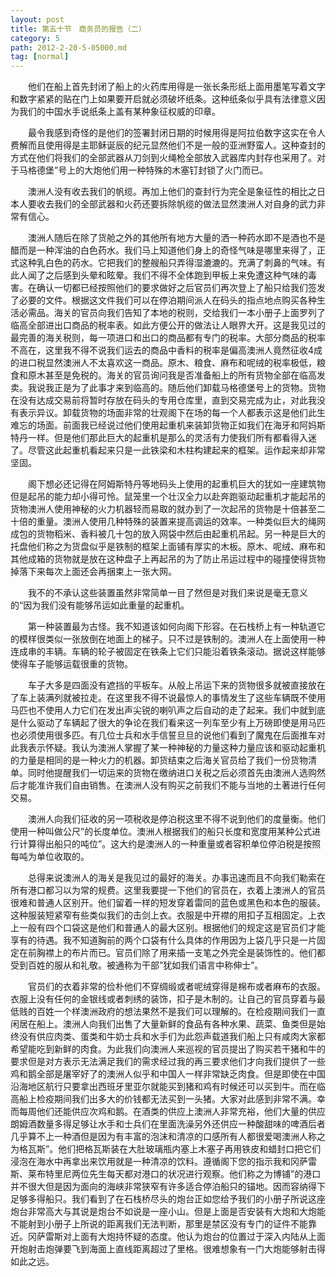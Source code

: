 ```yaml
---
layout: post
title: 第五十节　商务员的报告（二）
category: 5
path: 2012-2-20-5-05000.md
tag: [normal]
---
```


　　他们在船上首先封闭了船上的火药库用得是一张长条形纸上面用墨笔写着文字和数字紧紧的贴在门上如果要开启就必须破坏纸条。这种纸条似乎具有法律意义因为我们的中国水手说纸条上盖有某种象征权威的印章。

　　最令我感到奇怪的是他们的签署封闭日期的时候用得是阿拉伯数字这实在令人费解而且使用得是主耶稣诞辰的纪元显然他们不是一般的亚洲野蛮人。这种查封的方式在他们将我们的全部武器从刀剑到火绳枪全部放入武器库内封存也采用了。对于马格德堡”号上的大炮他们用一种特殊的木塞钉封锁了火门而已。

　　澳洲人没有收去我们的帆缆。再加上他们的查封行为完全是象征性的相比之日本人要收去我们的全部武器和火药还要拆除帆缆的做法显然澳洲人对自身的武力非常有信心。

　　澳洲人随后在除了货舱之外的其他所有地方大量的洒一种药水即不是酒也不是醋而是一种浑油的白色药水。我们马上知道他们身上的奇怪气味是哪里来得了，正式这种乳白色的药水。它把我们的整艘船只弄得湿漉漉的。充满了刺鼻的气味。有此人闻了之后感到头晕和眩晕。我们不得不全体跑到甲板上来免遭这种气味的毒害。在确认一切都已经按照他们的要求做好之后官员们再次登上了船只给我们签发了必要的文件。根据这文件我们可以在停泊期间派人在码头的指点地点购买各种生活必需品。海关的官员向我们告知了本地的税则，交给我们一本小册子上面罗列了临高全部进出口商品的税率表。如此方便公开的做法让人眼界大开。这是我见过的最完善的海关税则，每一项进口和出口的商品都有专门的税率。大部分商品的税率不高在，这里我不得不说我们运去的商品中香料的税率是偏高澳洲人竟然征收4成的进口税显然澳洲人不太喜欢这一商品。原木、粮食、麻布和呢绒的税率极低，粮食和原木甚至是免税的。海关的官员询问我是否准备船上的所有货物全部在临高发卖。我说我正是为了此事才来到临高的。随后他们卸载马格德堡号上的货物。货物在没有达成交易前将暂时存放在码头的专用仓库里，直到交易完成为止，对此我没有表示异议。卸载货物的场面非常的壮观阁下在场的每一个人都表示这是他们此生难忘的场面。前面我已经说过他们使用起重机来装卸货物正如我们在海牙和阿妈斯特丹一样。但是他们那此巨大的起重机是那么的灵活有力使我们所有都看得入迷了。尽管这此起重机看起来只是一此铁梁和木柱构建起来的框架。运作起来却非常坚固。

　　阁下想必还记得在阿姆斯特丹等地码头上使用的起重机巨大的犹如一座建筑物但是起吊的能力却小得可怜。鼠笼里一个壮汉全力以赴奔跑驱动起重机才能起吊的货物澳洲人使用神秘的火力机器轻而易取的就办到了一次起吊的货物是十倍甚至二十倍的重量。澳洲人使用几种特殊的装置来提高调运的效率。一种类似巨大的绳网成包的货物稻米、香料被几十包的放入网袋中然后由起重机吊起。另一种是巨大的托盘他们称之为货盘似乎是铁制的框架上面铺有厚实的木板。原木、呢绒、麻布和其他成箱的货物就是放在这种盘子上再起吊的为了防止吊运过程中的碰撞使得货物掉落下来每次上面还会再捆束上一张大网。

　　我不的不承认这些装置虽然非常简单一目了然但是对我们来说是毫无意义的“因为我们没有能够吊运如此重量的起重机。

　　第一种装置最为古怪。我不知道该如何向阁下形容。在石栈桥上有一种轨道它的模样很类似一张放倒在地面上的梯子。只不过是铁制的。澳洲人在上面使用一种连成串的丰辆。车辆的轮子被固定在铁条上它们只能沿着铁条滚动。据说这样能够使得车子能够运载很重的货物。

　　车子大多是四面没有遮挡的平板车。从般上吊运下来的货物很多就被直接放在了车上装满列就被拉走。在这里我不得不说最惊人的事情发生了这些车辆既不使用马匹也不使用人力它们在发出声尖锐的喇叭声之后自动的走了起来。我们中就到底是什么驱动了车辆起了很大的争论在我们看来这一列车至少有上万磅即使是用马匹也必须使用很多匹。有几位士兵和水手信誓旦旦的说他们看到了魔鬼在后面推车对此我表示怀疑。我认为澳洲人掌握了某一种神秘的力量这种力量应该和驱动起重机的力量是相同的是一种火力的机器。卸货结束之后海关官员给了我们一份货物清单。同时他提醒我们一切运来的货物在缴纳进口关税之后必须首先由澳洲人选购然后才能准许我们自由销售。在澳洲人没有购买之前我们不能与当地的土著进行任何交易。

　　澳洲人向我们征收的另一项税收是停泊税这里不得不说到他们的度量衡。他们使用一种叫做公尺”的长度单位。澳洲人根据我们的船只长度和宽度用某种公式进行计算得出船只的吨位”。这大约是澳洲人的一种重量或者容积单位停泊税是按照每吨为单位收取的。

　　总得来说澳洲人的海关是我见过的最好的海关。办事迅速而且不向我们勒索在所有港口都习以为常的规费。这里我要提一下他们的官员在，衣着上澳洲人的官员很难和普通人区别开。他们留着一样的短发穿着雷同的蓝色或黑色和本色的服装。这种服装短紧窄有些类似我们的击剑上衣。衣服是中开襟的用扣子互相固定。上衣上一般有四个口袋这是他们和普通人的最大区别。根据他们的规定这是官员们才能享有的待遇。我不知道胸前的两个口袋有什么具体的作用因为上袋几乎只是一片固定在前胸襟上的布片而已。官员们除了用来插一支笔之外完全是装饰性的。他们都受到百姓的服从和礼敬。被通称为干部”犹如我们语言中称伸士”。

　　官员们的衣着非常的俭朴他们不穿绸缎或者呢绒穿得是棉布或者麻布的衣服。衣服上没有任何的金银线或者刺绣的装饰，扣子是木制的。让自己的官员穿着与最低贱的百姓一个样澳洲政府的想法果然不是我们可以理解的。在检疫期间我们一直闲居在船上。澳洲人向我们出售了大量新鲜的食品有各种水果、蔬菜、鱼类但是始终没有供应肉类、蛋类和牛奶士兵和水手们为此怨声载道我们船上只有咸肉大家都希望能吃到新鲜的肉食。为此我们向澳洲人来巡视的官员提出了购买若干猪和牛的要求但是对方表示无法满足我们的需求经过我的再三要求他们才向我们提供了一些鸡和鹅全部是屠宰好了的澳洲人似乎和中国人一样非常缺乏肉食。但是即使在中国沿海地区航行只要拿出西班牙里亚尔就能买到猪和鸡有时候还可以买到牛。而在临高船上检疫期间我们出多大的价钱都无法买到一头猪。大家对此感到非常不满。幸而每周他们还能供应次鸡和鹅。在酒类的供应上澳洲人非常充裕，他们大量的供应朗姆酒数量多得足够让水手和士兵们在里面洗澡另外还供应一种酸甜味的啤酒后者几乎算不上一种酒但是因为有丰富的泡沫和清凉的口感所有人都很爱喝澳洲人称之为格瓦斯”。他们把格瓦斯装在大肚玻璃瓶内塞上木塞子再用铁皮和蜡封口把它们浸泡在海水中再拿出来饮用就是一种清凉的饮料。遵循阁下您的指示我和冈萨雷斯、莱布特里尼两位先生每天都对港口的状况进行观察。他们称之为博铺”的港口并不很大但是因为面向的海峡非常狭窄有许多适合停泊船只的锚地。因而容纳得下足够多得船只。我们看到了在石栈桥尽头的炮台正如您给予我们的小册子所说这座炮台非常高大与其说是炮台不如说是一座小山。但是上面是否安装有大炮和大炮能不能射到小册子上所说的距离我们无法判断，那里是禁区没有专门的证件不能靠近。冈萨雷斯对上面有大炮持怀疑的态度。他认为炮台的位置过于深入内陆从上面开炮射击炮弹要飞到海面上直线距离超过了里格。很难想象有一门大炮能够射击得如此之远。